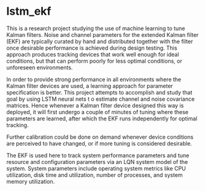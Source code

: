 # lstm_ekf

This is a research project studying the use of machine learning to tune Kalman filters. Noise and channel parameters for the extended Kalman filter (EKF) are typically curated by hand and distributed together with the filter once desirable performance is achieved during design testing. This approach produces tracking devices that work well enough for ideal conditions, but that can perform poorly for less optimal conditions, or unforeseen environments. 

In order to provide strong performance in all environments where the Kalman filter devices are used, a learning approach for parameter specification is better. This project attempts to accomplish and study that goal by using LSTM neural nets t o estimate channel and noise covariance matrices. Hence whenever a Kalman filter device designed this way is deployed, it will first undergo a couple of minutes of tuning where these parameters are learned, after which the EKF runs independently for optimal tracking. 

Further calibration could be done on demand whenever device conditions are perceived to have changed, or if more tuning is considered desirable.

The EKF is used here to track system performance parameters and tune resource and configuration parameters via an LQN system model of the system. System parameters include operating system metrics like CPU utilization, disk time and utilization, number of processes, and system memory utilization. 

